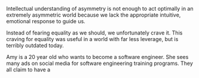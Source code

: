 Intellectual understanding of asymmetry is not enough to act optimally in an extremely asymmetric world because we lack the appropriate intuitive, emotional response to guide us. 

Instead of fearing equality as we should, we unfortunately crave it. This craving for equality was useful in a world with far less leverage, but is terribly outdated today.

Amy is a 20 year old who wants to become a software engineer. She sees many ads on social media for software engineering training programs. They all claim to have a 






